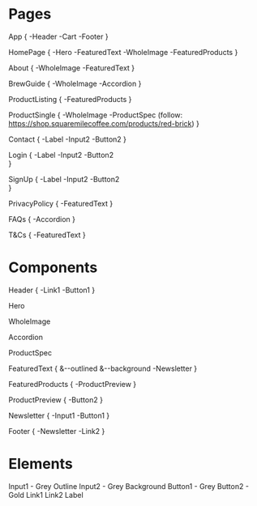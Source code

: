 # Pages

App {
-Header
-Cart
-Footer
}

HomePage {
-Hero
-FeaturedText
-WholeImage
-FeaturedProducts
}

About {
-WholeImage
-FeaturedText
}

BrewGuide {
-WholeImage
-Accordion
}

ProductListing {
-FeaturedProducts
}

ProductSingle {
-WholeImage
-ProductSpec (follow: https://shop.squaremilecoffee.com/products/red-brick)
}

Contact {
-Label
-Input2
-Button2
}

Login {
-Label
-Input2
-Button2  
}

SignUp {
-Label
-Input2
-Button2  
}

PrivacyPolicy {
-FeaturedText
}

FAQs {
-Accordion
}

T&Cs {
-FeaturedText
}

# Components

Header {
-Link1
-Button1
}

Hero

WholeImage

Accordion

ProductSpec

FeaturedText {
&--outlined
&--background
-Newsletter
}

FeaturedProducts {
-ProductPreview
}

ProductPreview {
-Button2
}

Newsletter {
-Input1
-Button1
}

Footer {
-Newsletter
-Link2
}

# Elements

Input1 - Grey Outline
Input2 - Grey Background
Button1 - Grey
Button2 - Gold
Link1
Link2
Label
